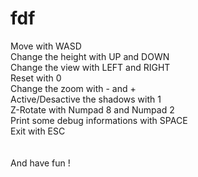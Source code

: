 fdf
===
Move with WASD<br />
Change the height with UP and DOWN<br />
Change the view with LEFT and RIGHT<br />
Reset with 0<br />
Change the zoom with - and +<br />
Active/Desactive the shadows with 1<br />
Z-Rotate with Numpad 8 and Numpad 2<br />
Print some debug informations with SPACE<br />
Exit with ESC<br />
<br /><br />
And have fun !
